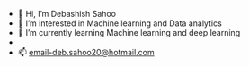 - 👋 Hi, I’m Debashish Sahoo
- 👀 I’m interested in Machine learning and Data analytics
- 🌱 I’m currently learning Machine learning and deep learning
-
- 📫 email-deb.sahoo20@hotmail.com

<!---
Debashish19/Debashish19 is a ✨ special ✨ repository because its `README.md` (this file) appears on your GitHub profile.
You can click the Preview link to take a look at your changes.
--->
